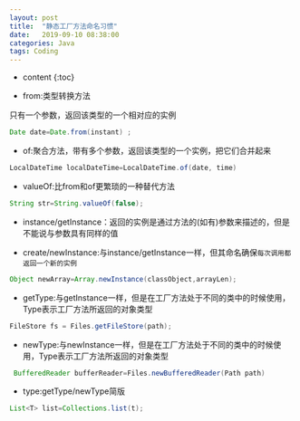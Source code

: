 ```yaml
---
layout: post
title:  "静态工厂方法命名习惯"
date:   2019-09-10 08:38:00
categories: Java 
tags: Coding
---
```


* content
{:toc}


- from:类型转换方法

只有一个参数，返回该类型的一个相对应的实例

```java
Date date=Date.from(instant) ;
```




- of:聚合方法，带有多个参数，返回该类型的一个实例，把它们合并起来

```java
LocalDateTime localDateTime=LocalDateTime.of(date, time)
```

- valueOf:比from和of更繁琐的一种替代方法

```java
String str=String.valueOf(false);
```

- instance/getInstance：返回的实例是通过方法的(如有)参数来描述的，但是不能说与参数具有同样的值


- create/newInstance:与instance/getInstance一样，但其命名确保`每次调用都返回一个新的实例`

```java
Object newArray=Array.newInstance(classObject,arrayLen);
```

- getType:与getInstance一样，但是在工厂方法处于不同的类中的时候使用，Type表示工厂方法所返回的对象类型

```java
FileStore fs = Files.getFileStore(path);
```

- newType:与newInstance一样，但是在工厂方法处于不同的类中的时候使用，Type表示工厂方法所返回的对象类型

```java
 BufferedReader bufferReader=Files.newBufferedReader(Path path)
```

- type:getType/newType简版

```java
List<T> list=Collections.list(t);
```

